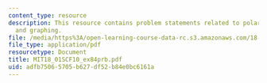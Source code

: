 ```yaml
---
content_type: resource
description: This resource contains problem statements related to polar coordinates
  and graphing.
file: /media/https%3A/open-learning-course-data-rc.s3.amazonaws.com/18-01sc-single-variable-calculus-fall-2010/adfb75065705b627df52b84e0bc6161a_MIT18_01SCF10_ex84prb.pdf
file_type: application/pdf
resourcetype: Document
title: MIT18_01SCF10_ex84prb.pdf
uid: adfb7506-5705-b627-df52-b84e0bc6161a
---
```

